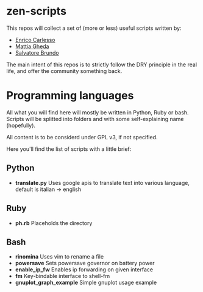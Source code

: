 zen-scripts
===========

This repos will collect a set of (more or less) useful
scripts written by:

* [Enrico Carlesso](http://www.ecarlesso.org)
* [Mattia Gheda](http://www.thamayor.com)
* [Salvatore Brundo](http://www.brundo.org)

The main intent of this repos is to strictly follow the DRY
principle in the real life, and offer the community something back.

Programming languages
=====================

All what you will find here will mostly be written in Python, Ruby or
bash. Scripts will be splitted into folders and with some self-explaining
name (hopefully).

All content is to be considerd under GPL v3, if not specified.

Here you'll find the list of scripts with a little brief:

Python
------
* **translate.py** Uses google apis to translate text into various language, default is italian -> english

Ruby
------
* **ph.rb** Placeholds the directory

Bash
------
* **rinomina** Uses vim to rename a file
* **powersave** Sets powersave governor on battery power
* **enable_ip_fw** Enables ip forwarding on given interface
* **fm** Key-bindable interface to shell-fm
* **gnuplot_graph_example** Simple gnuplot usage example
